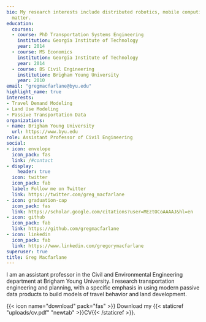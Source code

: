 ```yaml
---
bio: My research interests include distributed robotics, mobile computing and programmable
  matter.
education:
  courses:
  - course: PhD Transportation Systems Engineering
    institution: Georgia Institute of Technology
    year: 2014
  - course: MS Economics
    institution: Georgia Institute of Technology
    year: 2014
  - course: BS Civil Engineering
    institution: Brigham Young University
    year: 2010
email: "gregmacfarlane@byu.edu"
highlight_name: true
interests:
- Travel Demand Modeling
- Land Use Modeling
- Passive Transportation Data
organizations:
- name: Brigham Young University
  url: https://www.byu.edu
role: Assistant Professor of Civil Engineering
social:
- icon: envelope
  icon_pack: fas
  link: /#contact
- display:
    header: true
  icon: twitter
  icon_pack: fab
  label: Follow me on Twitter
  link: https://twitter.com/greg_macfarlane
- icon: graduation-cap
  icon_pack: fas
  link: https://scholar.google.com/citations?user=MEztOCoAAAAJ&hl=en
- icon: github
  icon_pack: fab
  link: https://github.com/gregmacfarlane
- icon: linkedin
  icon_pack: fab
  link: https://www.linkedin.com/gregorymacfarlane
superuser: true
title: Greg Macfarlane
---
```


I am an assistant professor in the Civil and Environmental Engineering
department at Brigham Young University. I research transportation engineering
and planning, with a specific emphasis in using modern passive data products to
build models of travel behavior and land development.

{{< icon name="download" pack="fas" >}} Download my {{< staticref "uploads/cv.pdf" "newtab" >}}CV{{< /staticref >}}.

